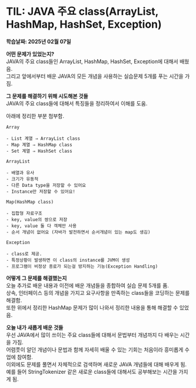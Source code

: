# TIL: JAVA 주요 class(ArrayList, HashMap, HashSet, Exception)
**학습날짜: 2025년 02월 07일**

**어떤 문제가 있었는지?**  
JAVA의 주요 class들인 ArrayList, HashMap, HashSet, Exception에 대해서 배웠음.  
그리고 앞에서부터 배운 JAVA의 모든 개념을 사용하는 실습문제 5개를 푸는 시간을 가짐.  


**그 문제를 해결하기 위해 시도해본 것들**  
JAVA의 주요 class들에 대해서 특징들을 정리하여서 이해를 도움.  

아래에 정리한 부분 첨부함.  
```
Array

- List 계열 ⇒ ArrayList class
- Map 계열 ⇒ HashMap class
- Set 계열 ⇒ HashSet class

ArrayList

- 배열과 유사
- 크기가 유동적
- 다른 Data type을 저장할 수 있어요
- Instance만 저장할 수 있어요!

Map(HashMap class)

- 집합형 자료구조
- key, value의 쌍으로 저장
- key, value 둘 다 객체만 사용
- 순서 개념이 없어요 (자바가 발전하면서 순서개념이 있는 map도 생김)

Exception

- class로 제공.
- 특정상황이 발생하면 이 class의 instance를 JVM이 생성
- 프로그램이 비정상 종료가 되는걸 방지하는 기능(Exception Handling)
```



**어떻게 그 문제를 해결했는지**  
오늘 추가로 배운 내용과 이전에 배운 개념들을 종합하여 실습 문제 5개를 품.  
상속, 인터페이스 등의 개념을 가지고 요구사항을 만족하는 class들을 코딩하는 문제를 해결함.  
또한 위에서 정리한 HashMap 문제가 많이 나와서 정리한 내용을 통해 해결할 수 있었음.  


**오늘 내가 새롭게 배운 것들**  
우선 JAVA에서 많이 쓰이는 주요 class들에 대해서 문법부터 개념까지 다 배우는 시간을 가짐.  
어렴풋이 알던 개념이나 문법과 함께 자세히 배울 수 있는 기회는 처음이라 흥미롭게 수업에 참여함.  
이외에도 문제를 풀면서 자체적으로 검색하며 새로운 JAVA 개념들에 대해 배우게 됨.  
예를 들어 StringTokenizer 같은 새로운 class들에 대해서도 공부해보는 시간을 가지게 됨.  
